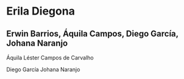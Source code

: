 # Erila Diegona
## Erwin Barrios, Áquila Campos, Diego García, Johana Naranjo
Áquila Léster Campos de Carvalho

Diego García 
Johana Naranjo
